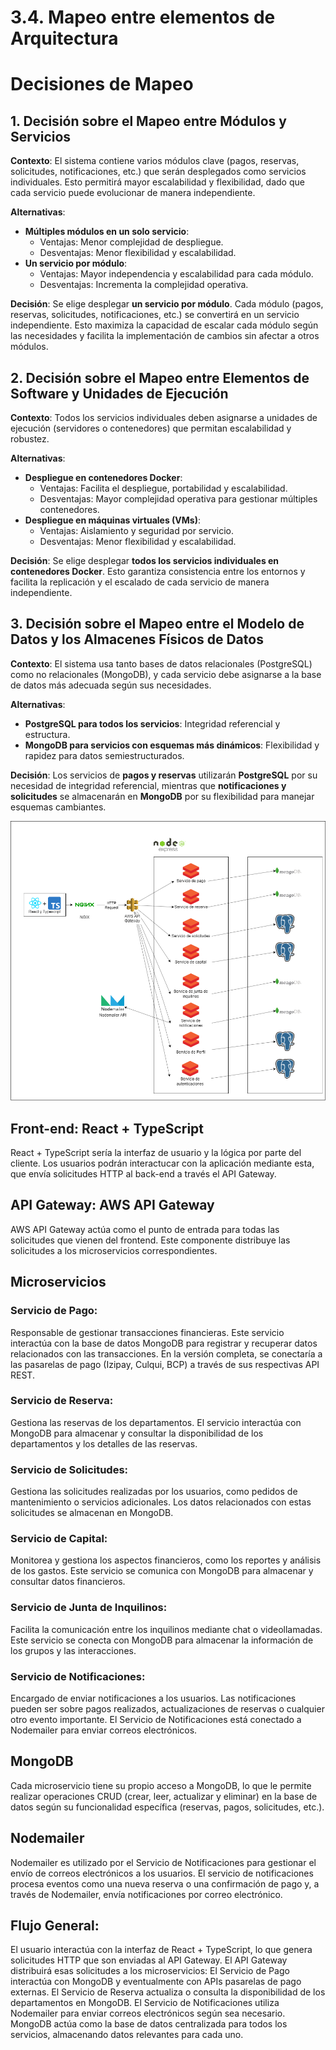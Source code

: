 # 3.4. Mapeo entre elementos de Arquitectura
# Decisiones de Mapeo

## 1. Decisión sobre el Mapeo entre Módulos y Servicios
**Contexto**: El sistema contiene varios módulos clave (pagos, reservas, solicitudes, notificaciones, etc.) que serán desplegados como servicios individuales. Esto permitirá mayor escalabilidad y flexibilidad, dado que cada servicio puede evolucionar de manera independiente.

**Alternativas**:
- **Múltiples módulos en un solo servicio**:
  - Ventajas: Menor complejidad de despliegue.
  - Desventajas: Menor flexibilidad y escalabilidad.
- **Un servicio por módulo**:
  - Ventajas: Mayor independencia y escalabilidad para cada módulo.
  - Desventajas: Incrementa la complejidad operativa.

**Decisión**: Se elige desplegar **un servicio por módulo**. Cada módulo (pagos, reservas, solicitudes, notificaciones, etc.) se convertirá en un servicio independiente. Esto maximiza la capacidad de escalar cada módulo según las necesidades y facilita la implementación de cambios sin afectar a otros módulos.

## 2. Decisión sobre el Mapeo entre Elementos de Software y Unidades de Ejecución
**Contexto**: Todos los servicios individuales deben asignarse a unidades de ejecución (servidores o contenedores) que permitan escalabilidad y robustez.

**Alternativas**:
- **Despliegue en contenedores Docker**:
  - Ventajas: Facilita el despliegue, portabilidad y escalabilidad.
  - Desventajas: Mayor complejidad operativa para gestionar múltiples contenedores.
- **Despliegue en máquinas virtuales (VMs)**:
  - Ventajas: Aislamiento y seguridad por servicio.
  - Desventajas: Menor flexibilidad y escalabilidad.

**Decisión**: Se elige desplegar **todos los servicios individuales en contenedores Docker**. Esto garantiza consistencia entre los entornos y facilita la replicación y el escalado de cada servicio de manera independiente.

## 3. Decisión sobre el Mapeo entre el Modelo de Datos y los Almacenes Físicos de Datos
**Contexto**: El sistema usa tanto bases de datos relacionales (PostgreSQL) como no relacionales (MongoDB), y cada servicio debe asignarse a la base de datos más adecuada según sus necesidades.

**Alternativas**:
- **PostgreSQL para todos los servicios**: Integridad referencial y estructura.
- **MongoDB para servicios con esquemas más dinámicos**: Flexibilidad y rapidez para datos semiestructurados.

**Decisión**: Los servicios de **pagos y reservas** utilizarán **PostgreSQL** por su necesidad de integridad referencial, mientras que **notificaciones y solicitudes** se almacenarán en **MongoDB** por su flexibilidad para manejar esquemas cambiantes.


![Mapeo_arq](mapeo_arq1.png)
## Front-end: React + TypeScript
React + TypeScript sería la interfaz de usuario y la lógica por parte del cliente. Los usuarios podrán interactucar con la aplicación mediante esta, que envía solicitudes HTTP al back-end a través el API Gateway.
## API Gateway: AWS API Gateway
AWS API Gateway actúa como el punto de entrada para todas las solicitudes que vienen del frontend. Este componente distribuye las solicitudes a los microservicios correspondientes.
## Microservicios
### Servicio de Pago:

Responsable de gestionar transacciones financieras. Este servicio interactúa con la base de datos MongoDB para registrar y recuperar datos relacionados con las transacciones.
En la versión completa, se conectaría a las pasarelas de pago (Izipay, Culqui, BCP) a través de sus respectivas API REST.
### Servicio de Reserva:

Gestiona las reservas de los departamentos. El servicio interactúa con MongoDB para almacenar y consultar la disponibilidad de los departamentos y los detalles de las reservas.
### Servicio de Solicitudes:

Gestiona las solicitudes realizadas por los usuarios, como pedidos de mantenimiento o servicios adicionales. Los datos relacionados con estas solicitudes se almacenan en MongoDB.
### Servicio de Capital:

Monitorea y gestiona los aspectos financieros, como los reportes y análisis de los gastos. Este servicio se comunica con MongoDB para almacenar y consultar datos financieros.
### Servicio de Junta de Inquilinos:

Facilita la comunicación entre los inquilinos mediante chat o videollamadas. Este servicio se conecta con MongoDB para almacenar la información de los grupos y las interacciones.
### Servicio de Notificaciones:

Encargado de enviar notificaciones a los usuarios. Las notificaciones pueden ser sobre pagos realizados, actualizaciones de reservas o cualquier otro evento importante. El Servicio de Notificaciones está conectado a Nodemailer para enviar correos electrónicos.
## MongoDB
Cada microservicio tiene su propio acceso a MongoDB, lo que le permite realizar operaciones CRUD (crear, leer, actualizar y eliminar) en la base de datos según su funcionalidad específica (reservas, pagos, solicitudes, etc.).
## Nodemailer
Nodemailer es utilizado por el Servicio de Notificaciones para gestionar el envío de correos electrónicos a los usuarios. El servicio de notificaciones procesa eventos como una nueva reserva o una confirmación de pago y, a través de Nodemailer, envía notificaciones por correo electrónico.
## Flujo General:
El usuario interactúa con la interfaz de React + TypeScript, lo que genera solicitudes HTTP que son enviadas al API Gateway.
El API Gateway distribuirá esas solicitudes a los microservicios:
El Servicio de Pago interactúa con MongoDB y eventualmente con APIs pasarelas de pago externas.
El Servicio de Reserva actualiza o consulta la disponibilidad de los departamentos en MongoDB.
El Servicio de Notificaciones utiliza Nodemailer para enviar correos electrónicos según sea necesario.
MongoDB actúa como la base de datos centralizada para todos los servicios, almacenando datos relevantes para cada uno.
